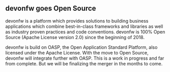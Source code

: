 ## devonfw goes Open Source

devonfw is a platform which provides solutions to building business applications which combine best-in-class frameworks and libraries as well as industry proven practices and code conventions. devonfw is 100% Open Source (Apache License version 2.0) since the beginning of 2018. 

devonfw is build on OASP, the Open Application Standard Platform, also licensed under the Apache License. With the move to Open Source, devonfw will integrate further with OASP. This is a work in progress and far from complete. But we will be finalizing the merger in the months to come. 
